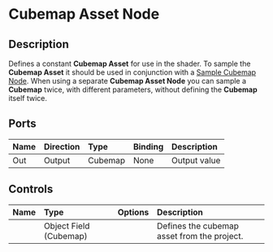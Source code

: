 # Cubemap Asset Node

## Description

Defines a constant **Cubemap Asset** for use in the shader. To sample the **Cubemap Asset** it should be used in conjunction with a [Sample Cubemap Node](Sample-Cubemap-Node.md). When using a separate **Cubemap Asset Node** you can sample a **Cubemap** twice, with different parameters, without defining the **Cubemap** itself twice.

## Ports

| Name        | Direction           | Type  | Binding | Description |
|:------------ |:-------------|:-----|:---|:---|
| Out | Output      |    Cubemap | None | Output value |

## Controls

| Name        | Type           | Options  | Description |
|:------------ |:-------------|:-----|:---|
|       | Object Field (Cubemap) | | Defines the cubemap asset from the project. |
